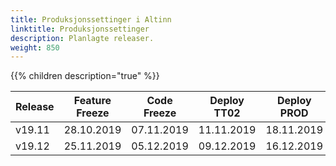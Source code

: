 ```yaml
---
title: Produksjonssettinger i Altinn
linktitle: Produksjonssettinger
description: Planlagte releaser.
weight: 850
---
```

{{% children description="true" %}}

<table>
<thead>
<tr>
<th>Release</th>
<th>Feature Freeze</th>
<th>Code Freeze</th>
<th>Deploy TT02</th>
<th>Deploy PROD</th>
</tr>
</thead>
<tbody>
<tr>
<td>v19.11</td>
<td>28.10.2019</td>  
<td>07.11.2019</td>  
<td>11.11.2019</td>
<td>18.11.2019</td>  
</tr>
<tr>
<td>v19.12</td>
<td>25.11.2019</td>  
<td>05.12.2019</td>  
<td>09.12.2019</td>
<td>16.12.2019</td>  
</tr>  
</tbody>
</table>

 
